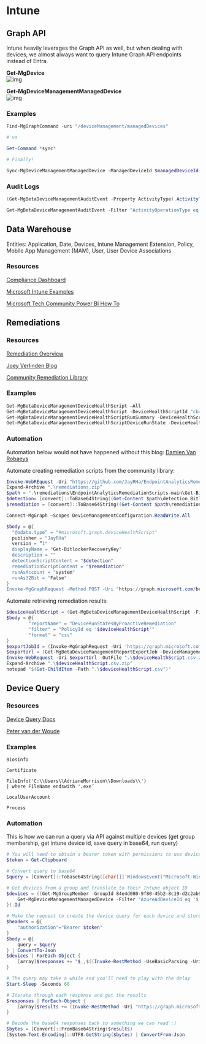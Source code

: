 # Intune

## Graph API

Intune heavily leverages the Graph API as well, but when dealing with devices, we almost always want to query Intune Graph API endpoints instead of Entra.

**Get-MgDevice**  
![img](./img/get-mgdevice.png)

**Get-MgDeviceManagementManagedDevice**  
![img](./img/get-mgdevicemanagementmanageddevice.png)

### Examples

```powershell
Find-MgGraphCommand -uri "/deviceManagement/managedDevices"

# vs

Get-Command *sync* 

# Finally!

Sync-MgDeviceManagementManagedDevice -ManagedDeviceId $managedDeviceId
```

### Audit Logs

```powershell
(Get-MgBetaDeviceManagementAuditEvent -Property ActivityType).ActivityType | Select-Object -Unique

Get-MgBetaDeviceManagementAuditEvent -Filter "ActivityOperationType eq 'Delete'" -Top 200 | Sort-Object ActivityDateTime 
```

## Data Warehouse
Entities: Application, Date, Devices, Intune Management Extension, Policy, Mobile App Management (MAM), User, User Device Associations

### Resources

[Compliance Dashboard](https://appsource.microsoft.com/en-us/product/power-bi/pbi_intune.intune_compliance_dw_app?tab=Overview)  

[Microsoft Intune Examples](https://github.com/microsoft/Intune-Data-Warehouse)  

[Microsoft Tech Community Power BI How To](https://techcommunity.microsoft.com/t5/intune-customer-success/support-tip-using-powerbi-to-build-custom-reports-with-intune/ba-p/294970)  

## Remediations

### Resources

[Remediation Overview](https://learn.microsoft.com/en-us/mem/intune/fundamentals/powershell-scripts-remediation)  

[Joey Verlinden Blog](https://www.joeyverlinden.com/my-most-used-proactive-remediations/)  

[Community Remediation Library](https://github.com/JayRHa/EndpointAnalyticsRemediationScripts)

### Examples

```powershell
Get-MgBetaDeviceManagementDeviceHealthScript –All
Get-MgBetaDeviceManagementDeviceHealthScript -DeviceHealthScriptId "cb4d5849-4f5f-4c9a-afbb-cdbdbc149563"
Get-MgBetaDeviceManagementDeviceHealthScriptRunSummary -DeviceHealthScriptId "cb4d5849-4f5f-4c9a-afbb-cdbdbc149563"
Get-MgBetaDeviceManagementDeviceHealthScriptDeviceRunState -DeviceHealthScriptId "cb4d5849-4f5f-4c9a-afbb-cdbdbc149563"
```

### Automation

Automation below would not have happened without this blog:
[Damien Van Robaeys](https://www.systanddeploy.com/2020/12/manage-intune-proactive-remediation.html)  

Automate creating remediation scripts from the community library:

```powershell
Invoke-WebREquest -Uri "https://github.com/JayRHa/EndpointAnalyticsRemediationScripts/archive/refs/heads/main.zip" -OutFile .\remediations.zip
Expand-Archive ".\remediations.zip“
$path = ".\remediations\EndpointAnalyticsRemediationScripts-main\Get-BitlockerRecoveryKey“
$detection= [convert]::ToBase64String((Get-Content $path\detection_BitlockerRecoveryKey.ps1 -AsByteStream))
$remediation = [convert]::ToBase64String((Get-Content $path\remediation_BitlockerRecoveryKey.ps1 -AsByteStream))

Connect-MgGraph –Scopes DeviceManagementConfiguration.ReadWrite.All

$body = @{
  "@odata.type“ = "#microsoft.graph.deviceHealthScript"
  publisher = "JayRHa"
  version = “1"
  displayName = "Get-BitlockerRecoveryKey"
  description = ""
  detectionScriptContent = "$detection"
  remediationScriptContent = "$remediation"
  runAsAccount = "system"
  runAs32Bit = "False"
}
Invoke-MgGraphRequest -Method POST -Uri "https://graph.microsoft.com/beta/deviceManagement/deviceHealthScripts" -Body $body
```

Automate retrieving remediation results:

```powershell
$deviceHealthScript = (Get-MgBetaDeviceManagementDeviceHealthScript -Filter "DisplayName eq 'Get-BitlockerRecoveryKey'").Id
$body = @{
        "reportName" = "DeviceRunStatesByProactiveRemediation"
        "filter" = "PolicyId eq '$deviceHealthScript'"
        "format" = "csv"
}
$exportJobId = (Invoke-MgGraphRequest -Uri 'https://graph.microsoft.com/beta/deviceManagement/reports/exportJobs' -Method POST -Body $body).Id
$exportUrl = (Get-MgBetaDeviceManagementReportExportJob -DeviceManagementExportJobId $exportJobId).Url
Invoke-WebRequest -Uri $exportUrl -OutFile ".\$deviceHealthScript.csv.zip"
Expand-Archive ".\$deviceHealthScript.csv.zip"
notepad "$(Get-ChildItem -Path ".\$deviceHealthScript.csv")"

```

## Device Query

### Resources

[Device Query Docs](https://learn.microsoft.com/en-us/mem/analytics/data-platform-schema)

[Peter van der Woude](https://petervanderwoude.nl/post/getting-started-with-device-query/)

### Examples

```kql
BiosInfo

Certificate

FileInfo('C:\\Users\\AdrianeMorrison\\Downloads\\')
| where FileName endswith '.exe’

LocalUserAccount

Process
```

### Automation

This is how we can run a query via API against multiple devices (get group membership, get intune device id, save query in base64, run query)

```powershell
# You will need to obtain a bearer token with permissions to use device query and use it with this script
$token = Get-Clipboard

# Convert query to base64
$query = [Convert]::ToBase64String([char[]]'WindowsEvent("Microsoft-Windows-CodeIntegrity/Operational") | where EventId == 3076')

# Get devices from a group and translate to their Intune object ID
$devices = ((Get-MgGroupMember -GroupId 84e4d080-9f80-45b2-8c19-d2c2ab973745).Id | ForEach-Object {
    Get-MgDeviceManagementManagedDevice -Filter "AzureAdDeviceId eq '$((Get-MgDevice -DeviceId $_).DeviceId)'"
}).Id

# Make the request to create the device query for each device and store the Intune ID and query ID in a variable
$headers = @{
    "authorization"="Bearer $token"
}
$body = @{
    query = $query
} | ConvertTo-Json
$devices | ForEach-Object { 
    [array]$responses += "$_,$((Invoke-RestMethod -UseBasicParsing -Uri 'https://graph.microsoft.com/beta/deviceManagement/managedDevices/04faf88e-6fe3-46df-8d9c-6da64b912f5b/createQuery' -Method 'POST' -Headers $headers -ContentType 'application/json' -Body $body).Id)"
}

# The query may take a while and you'll need to play with the delay
Start-Sleep -Seconds 60

# Iterate through each response and get the results
$responses | ForEach-Object {
    [array]$results += (Invoke-RestMethod -Uri "https://graph.microsoft.com/beta/deviceManagement/managedDevices/$($_.split(',')[0])/queryResults/$($_.split(',')[1])" -Headers $headers -ContentType 'application/json').results
}

# Decode the base64 responses back to something we can read :)
$bytes = [Convert]::FromBase64String($results)
[System.Text.Encoding]::UTF8.GetString($bytes) | ConvertFrom-Json
```
